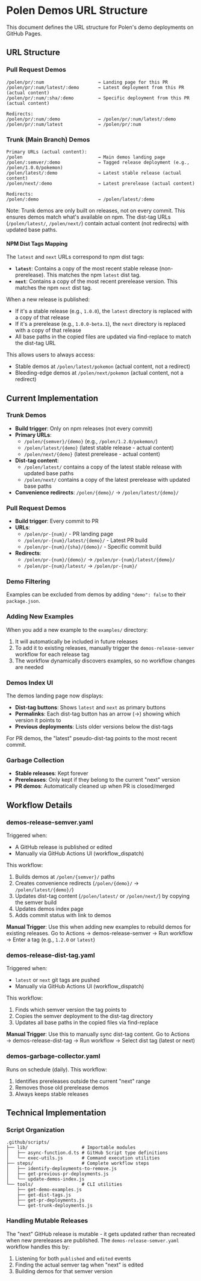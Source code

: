# Polen Demos URL Structure

This document defines the URL structure for Polen's demo deployments on GitHub Pages.

## URL Structure

### Pull Request Demos

```
/polen/pr/:num                    → Landing page for this PR
/polen/pr/:num/latest/:demo       → Latest deployment from this PR (actual content)
/polen/pr/:num/:sha/:demo         → Specific deployment from this PR (actual content)

Redirects:
/polen/pr/:num/:demo              → /polen/pr/:num/latest/:demo
/polen/pr/:num/latest             → /polen/pr/:num
```

### Trunk (Main Branch) Demos

```
Primary URLs (actual content):
/polen                            → Main demos landing page
/polen/:semver/:demo              → Tagged release deployment (e.g., /polen/1.0.0/pokemon)
/polen/latest/:demo               → Latest stable release (actual content)
/polen/next/:demo                 → Latest prerelease (actual content)

Redirects:
/polen/:demo                      → /polen/latest/:demo
```

Note: Trunk demos are only built on releases, not on every commit. This ensures demos match what's available on npm. The dist-tag URLs (`/polen/latest/`, `/polen/next/`) contain actual content (not redirects) with updated base paths.

#### NPM Dist Tags Mapping

The `latest` and `next` URLs correspond to npm dist tags:

- **`latest`**: Contains a copy of the most recent stable release (non-prerelease). This matches the npm `latest` dist tag.
- **`next`**: Contains a copy of the most recent prerelease version. This matches the npm `next` dist tag.

When a new release is published:

- If it's a stable release (e.g., `1.0.0`), the `latest` directory is replaced with a copy of that release
- If it's a prerelease (e.g., `1.0.0-beta.1`), the `next` directory is replaced with a copy of that release
- All base paths in the copied files are updated via find-replace to match the dist-tag URL

This allows users to always access:

- Stable demos at `/polen/latest/pokemon` (actual content, not a redirect)
- Bleeding-edge demos at `/polen/next/pokemon` (actual content, not a redirect)

## Current Implementation

### Trunk Demos

- **Build trigger**: Only on npm releases (not every commit)
- **Primary URLs**: 
  - `/polen/{semver}/{demo}` (e.g., `/polen/1.2.0/pokemon/`)
  - `/polen/latest/{demo}` (latest stable release - actual content)
  - `/polen/next/{demo}` (latest prerelease - actual content)
- **Dist-tag content**:
  - `/polen/latest/` contains a copy of the latest stable release with updated base paths
  - `/polen/next/` contains a copy of the latest prerelease with updated base paths
- **Convenience redirects**: `/polen/{demo}/` → `/polen/latest/{demo}/`

### Pull Request Demos

- **Build trigger**: Every commit to PR
- **URLs**:
  - `/polen/pr-{num}/` - PR landing page
  - `/polen/pr-{num}/latest/{demo}/` - Latest PR build
  - `/polen/pr-{num}/{sha}/{demo}/` - Specific commit build
- **Redirects**:
  - `/polen/pr-{num}/{demo}/` → `/polen/pr-{num}/latest/{demo}/`
  - `/polen/pr-{num}/latest/` → `/polen/pr-{num}/`

### Demo Filtering

Examples can be excluded from demos by adding `"demo": false` to their `package.json`.

### Adding New Examples

When you add a new example to the `examples/` directory:

1. It will automatically be included in future releases
2. To add it to existing releases, manually trigger the `demos-release-semver` workflow for each release tag
3. The workflow dynamically discovers examples, so no workflow changes are needed

### Demos Index UI

The demos landing page now displays:

- **Dist-tag buttons**: Shows `latest` and `next` as primary buttons
- **Permalinks**: Each dist-tag button has an arrow (→) showing which version it points to
- **Previous deployments**: Lists older versions below the dist-tags

For PR demos, the "latest" pseudo-dist-tag points to the most recent commit.

### Garbage Collection

- **Stable releases**: Kept forever
- **Prereleases**: Only kept if they belong to the current "next" version
- **PR demos**: Automatically cleaned up when PR is closed/merged

## Workflow Details

### demos-release-semver.yaml

Triggered when:

- A GitHub release is published or edited
- Manually via GitHub Actions UI (workflow_dispatch)

This workflow:

1. Builds demos at `/polen/{semver}/` paths
2. Creates convenience redirects (`/polen/{demo}/` → `/polen/latest/{demo}/`)
3. Updates dist-tag content (`/polen/latest/` or `/polen/next/`) by copying the semver build
4. Updates demos index page
5. Adds commit status with link to demos

**Manual Trigger**: Use this when adding new examples to rebuild demos for existing releases. Go to Actions → demos-release-semver → Run workflow → Enter a tag (e.g., `1.2.0` or `latest`)

### demos-release-dist-tag.yaml

Triggered when:

- `latest` or `next` git tags are pushed
- Manually via GitHub Actions UI (workflow_dispatch)

This workflow:

1. Finds which semver version the tag points to
2. Copies the semver deployment to the dist-tag directory
3. Updates all base paths in the copied files via find-replace

**Manual Trigger**: Use this to manually sync dist-tag content. Go to Actions → demos-release-dist-tag → Run workflow → Select dist tag (latest or next)

### demos-garbage-collector.yaml

Runs on schedule (daily). This workflow:

1. Identifies prereleases outside the current "next" range
2. Removes those old prerelease demos
3. Always keeps stable releases

## Technical Implementation

### Script Organization

```
.github/scripts/
├── lib/                    # Importable modules
│   ├── async-function.d.ts # GitHub Script type definitions
│   └── exec-utils.js       # Command execution utilities
├── steps/                  # Complete workflow steps
│   ├── identify-deployments-to-remove.js
│   ├── get-previous-pr-deployments.js
│   └── update-demos-index.js
└── tools/                  # CLI utilities
    ├── get-demo-examples.js
    ├── get-dist-tags.js
    ├── get-pr-deployments.js
    └── get-trunk-deployments.js
```

### Handling Mutable Releases

The "next" GitHub release is mutable - it gets updated rather than recreated when new prereleases are published. The `demos-release-semver.yaml` workflow handles this by:

1. Listening for both `published` and `edited` events
2. Finding the actual semver tag when "next" is edited
3. Building demos for that semver version
